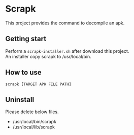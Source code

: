 # Scrapk

This project provides the command to decompile an apk.

## Getting start

Perform a `scrapk-installer.sh` after download this project.<br>
An installer copy scrapk to /usr/local/bin.

## How to use

```
scrapk [TARGET APK FILE PATH]
```

## Uninstall

Please delete below files.

* /usr/local/bin/scrapk
* /usr/local/lib/scrapk
